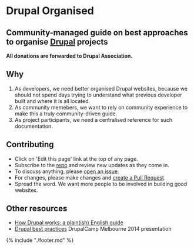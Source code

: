 # Drupal Organised
## Community-managed guide on best approaches to organise [Drupal](https://www.drupal.org/) projects
**All donations are forwarded to Drupal Association.**

## Why
1. As developers, we need better organised Drupal websites, because we should not spend days trying to understand what previous developer built and where it is all located.
2. As community memebers, we want to rely on community experience to make this a truly community-driven guide.
3. As project participants, we need a centralised reference for such documentation.

## Contributing
* Click on 'Edit this page' link at the top of any page.
* Subscribe to the [repo](https://github.com/alexdesignworks/drupal-organised) and review new updates as they come in.
* To discuss anything, please [open an issue](https://github.com/alexdesignworks/drupal-organised/issues/new).
* For changes, please make changes and [create a Pull Request](https://github.com/alexdesignworks/drupal-organised/compare).
* Spread the word. We want more people to be involved in building good websites.

## Other resources
* [How Drupal works: a plain(ish) English guide]( http://www.drupaldeconstructed.com)
* [Drupal best practices](http://goo.gl/TBi6xI) DrupalCamp Melbourne 2014 presentation

{% include "./footer.md" %}
